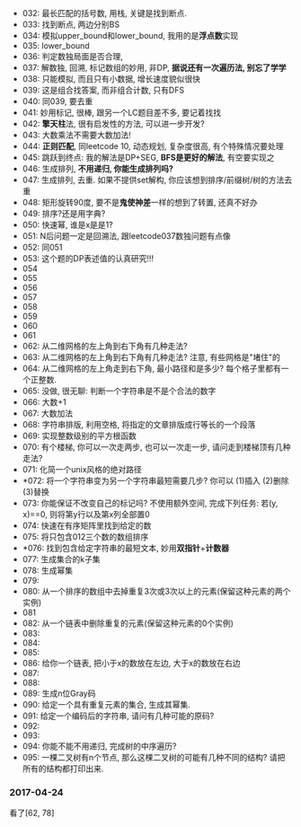 - 032: 最长匹配的括号数, 用栈, 关键是找到断点.
- 033: 找到断点, 两边分别BS
- 034: 模拟upper_bound和lower_bound, 我用的是**浮点数**实现
- 035: lower_bound
- 036: 判定数独局面是否合理, 
- 037: 解数独, 回溯, 标记数组的妙用, 非DP, **据说还有一次遍历法, 别忘了学学**
- 038: 只能模拟, 而且只有小数据, 增长速度貌似很快
- 039: 这是组合找答案, 而非组合计数, 只有DFS
- 040: 同039, 要去重
- 041: 妙用标记, 很棒, 跟另一个LC题目差不多, 要记着找找
- 042: **擎天柱**法, 很有启发性的方法, 可以进一步开发?
- 043: 大数乘法不需要大数加法!
- 044: **正则匹配**, 同leetcode 10, 动态规划, 复杂度很高, 有个特殊情况要处理
- 045: 跳跃到终点: 我的解法是DP+SEG, **BFS是更好的解法**, 有空要实现之
- 046: 生成排列, **不用递归, 你能生成排列吗?**
- 047: 生成排列, 去重. 如果不提供set解构, 你应该想到排序/前缀树/树的方法去重
- 048: 矩形旋转90度, 要不是**鬼使神差**一样的想到了转置, 还真不好办
- 049: 排序?还是用字典?
- 050: 快速幂, 谁是x是是1?
- 051: N后问题一定是回溯法, 跟leetcode037数独问题有点像
- 052: 同051
- 053: 这个题的DP表述值的认真研究!!!
- 054
- 055
- 056
- 057
- 058
- 059
- 060
- 061
- 062: 从二维网格的左上角到右下角有几种走法?
- 063: 从二维网格的左上角到右下角有几种走法? 注意, 有些网格是"堵住"的
- 064: 从二维网格的左上角走到右下角, 最小路径和是多少? 每个格子里都有一个正整数.
- 065: 没做, 很无聊: 判断一个字符串是不是个合法的数字
- 066: 大数+1
- 067: 大数加法
- 068: 字符串排版, 利用空格, 将指定的文章排版成行等长的一个段落
- 069: 实现整数级别的平方根函数
- 070: 有个楼梯, 你可以一次走两步, 也可以一次走一步, 请问走到楼梯顶有几种走法?
- 071: 化简一个unix风格的绝对路径
- \*072: 将一个字符串变为另一个字符串最短需要几步? 你可以 (1)插入 (2)删除 (3)替换
- 073: 你能保证不改变自己的标记吗? 不使用额外空间, 完成下列任务: 若(y, x)==0, 则将第y行以及第x列全部置0
- 074: 快速在有序矩阵里找到给定的数
- 075: 将只包含012三个数的数组排序
- \*076: 找到包含给定字符串的最短文本, 妙用**双指针**+**计数器**
- 077: 生成集合的k子集
- 078: 生成幂集
- 079:
- 080: 从一个排序的数组中去掉重复3次或3次以上的元素(保留这种元素的两个实例)
- 081
- 082: 从一个链表中删除重复的元素(保留这种元素的0个实例)
- 083: 
- 084: 
- 085: 
- 086: 给你一个链表, 把小于x的数放在左边, 大于x的数放在右边
- 087:
- 088:
- 089: 生成n位Gray码
- 090: 给定一个具有重复元素的集合, 生成其幂集.
- 091: 给定一个编码后的字符串, 请问有几种可能的原码?
- 092:
- 093:
- 094: 你能不能不用递归, 完成树的中序遍历?
- 095: 一棵二叉树有n个节点, 那么这棵二叉树的可能有几种不同的结构? 请把所有的结构都打印出来.

### 2017-04-24
看了[62, 78]
